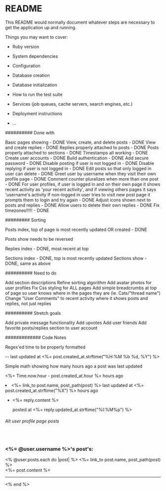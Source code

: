 # README

This README would normally document whatever steps are necessary to get the
application up and running.

Things you may want to cover:

* Ruby version

* System dependencies

* Configuration

* Database creation

* Database initialization

* How to run the test suite

* Services (job queues, cache servers, search engines, etc.)

* Deployment instructions

* ...

########## Done with

Basic pages showing - DONE
View, create, and delete posts - DONE
View and create replies - DONE
Replies properly attached to posts - DONE
Posts properly attached to sections - DONE
Timestamps all working - DONE
Create user accounts - DONE
Build authentication - DONE
Add secure password - DONE
Disable posting if user is not logged in - DONE
Disable replying if user is not logged in - DONE
Edit posts so that only logged in user can delete - DONE
Greet user by username when they visit their own profile page - DONE
Comment counter pluralizes when more than one post - DONE
For user profiles, if user is logged in and on their own page it shows recent activity as 'your recent activity', and if viewing others pages it says 'username's activity
If non-logged in user tries to visit new post page it prompts them to login and try again - DONE
Adjust icons shown next to posts and replies - DONE
Allow users to delete their own replies - DONE
Fix timezones!!!!! - DONE

######### Sorting

Posts index, top of page is most recently updated OR created - DONE

Posts show needs to be reversed

Replies index - DONE, most recent at top

Sections index - DONE, top is most recently updated
Sections show - DONE, same as above



########## Need to do



Add section descriptions
Refine sorting algorithm
Add avatar photos for user profiles
Fix Css styling for ALL pages
Add simple breadcrumbs at top of page so user knows where in the pages they are (ie. Cats/"thread name")
Change "User Comments" to recent activity where it shows posts and replies, not just replies


########## Stretch goals

Add private message functionality
Add upvotes
Add user friends
Add favorite posts/replies section to user account



############# Code Notes

Regex'ed time to be properly formatted

-- last updated at <%= post.created_at.strftime("%H:%M %b %d, %Y") %>

Simple math showing how many hours ago a post was last updated

<%= Time.now.hour - post.created_at.hour %> hours ago</li>




<li><%= link_to post.name, post_path(post) %> last updated at <%= post.created_at.strftime("%X") %> hours ago</li>








<ul>
<div class="post-content">
<span>
<li><%= reply.content %></li><p>posted at <%= reply.updated_at.strftime("%I:%M%p") %></p>
</ul>
</span>
</div>

###### Alt user profile page posts


<br>
<span class="user-info">
<h3 class="user-posts"><%= @user.username %>'s post's:</h3>
<% @user.posts.each do |post| %>
<%= link_to post.name, post_path(post) %>
<br>
<%= post.content %>
<hr>
<% end %>
</span>
